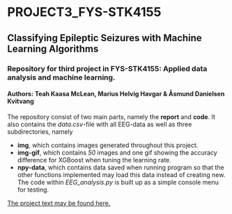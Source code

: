 # PROJECT3_FYS-STK4155
## Classifying Epileptic Seizures with Machine Learning Algorithms
### Repository for third project in FYS-STK4155: Applied data analysis and machine learning.
#### Authors: Teah Kaasa McLean, Marius Helvig Havgar & Åsmund Danielsen Kvitvang

The repository consist of two main parts, namely the **report** and **code**. 
It also contains the *data.csv*-file with all EEG-data as well as three subdirectories, namely
* **img**, which contains images generated throughout this project.
* **img-gif**, which contains *50* images and one gif showing the accuracy difference for XGBoost when tuning the learning rate.
* **npy-data**, which contains data saved when running program so that the other functions implemented may load this data instead of creating new.
The code within *EEG_analysis.py* is built up as a simple console menu for testing.

[The project text may be found here.](https://github.com/CompPhysics/MachineLearning/blob/master/doc/Projects/2019/Project3/pdf/Project3.pdf)
